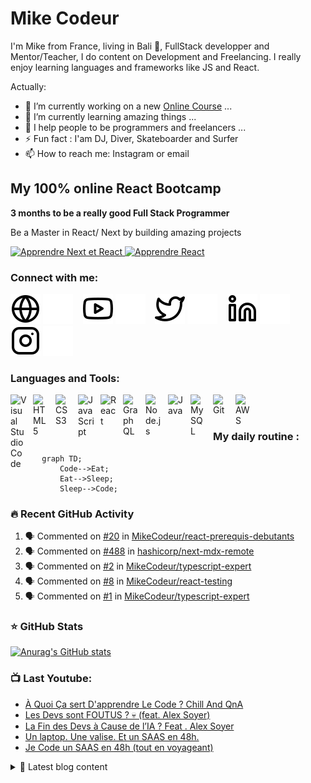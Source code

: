 # Mike Codeur
I'm Mike from France, living in Bali 🌴, FullStack developper and Mentor/Teacher, I do content on Development and Freelancing. I really enjoy learning languages and frameworks like JS and React. 

<!--
**MikeCodeur/MikeCodeur** is a ✨ _special_ ✨ repository because its `README.md` (this file) appears on your GitHub profile.
-->
Actually:

- 🔭 I’m currently working on a new [Online Course][courses] ...
- 🌱 I’m currently learning amazing things ...
- 👯 I help people to be programmers and freelancers ...
- ⚡ Fun fact : I'am DJ, Diver, Skateboarder and Surfer
- 📫 How to reach me: Instagram or email

## My 100% online React Bootcamp

 <strong>
    3 months to be a really good Full Stack Programmer
  </strong>
  <p>
    Be a Master in React/ Next by building amazing projects
  </p>

  <a href="https://go.mikecodeur.com/next-mastery">
    <img 
      alt="Apprendre Next et React"
      src="https://mikecodeur.com/mike/assets/courses/next/naxt-mastery-lp.png"
    />
  </a>
 
  <a href="https://go.mikecodeur.com/next-mastery" >
    <img width="100"
      alt="Apprendre React"
      src="https://mikecodeur.com/mike/assets/mikecodeur-trans.png"
    />
  </a>


### Connect with me:

[![img_contact](./img/globe-light.svg)](https://mikecodeur.com#gh-light-mode-only)
[![img_contact](./img/globe-dark.svg)](https://mikecodeur.com#gh-dark-mode-only)
&nbsp;&nbsp;
[![img_contact](./img/youtube-light.svg)](https://go.mikecodeur.com/youtube#gh-light-mode-only)
[![img_contact](./img/youtube-dark.svg)](https://go.mikecodeur.com/youtube#gh-dark-mode-only)
&nbsp;&nbsp;
[![img_contact](./img/twitter-light.svg)](https://twitter.com/mikecodeur#gh-light-mode-only)
[![img_contact](./img/twitter-dark.svg)](https://twitter.com/mikecodeur#gh-dark-mode-only)
&nbsp;&nbsp;
[![img_contact](./img/linkedin-light.svg)](https://www.linkedin.com/company/mike-codeur/#gh-light-mode-only)
[![img_contact](./img/linkedin-dark.svg)](https://www.linkedin.com/company/mike-codeur/#gh-dark-mode-only)
&nbsp;&nbsp;
[![img_contact](./img/instagram-light.svg)](https://instagram.com/mikecodeur#gh-light-mode-only)
[![img_contact](./img/instagram-dark.svg)](https://instagram.com/mikecodeur#gh-dark-mode-only)

### Languages and Tools:

[<img align="left" alt="Visual Studio Code" width="26px" src="https://cdn.jsdelivr.net/gh/devicons/devicon/icons/vscode/vscode-original.svg" style="padding-right:10px;" />][youtubeplaylist]

[<img align="left" alt="HTML5" width="26px" src="https://cdn.jsdelivr.net/gh/devicons/devicon/icons/html5/html5-original.svg" style="padding-right:10px;" />][youtubeplaylist]
[<img align="left" alt="CSS3" width="26px" src="https://cdn.jsdelivr.net/gh/devicons/devicon/icons/css3/css3-original.svg" style="padding-right:10px;" />][youtubeplaylist]
[<img align="left" alt="JavaScript" width="26px" src="https://cdn.jsdelivr.net/gh/devicons/devicon/icons/javascript/javascript-original.svg" style="padding-right:10px;" />][youtubeplaylist]
[<img align="left" alt="React" width="26px" src="https://cdn.jsdelivr.net/gh/devicons/devicon/icons/react/react-original.svg" style="padding-right:10px;" />][youtubeplaylist]
[<img align="left" alt="GraphQL" width="26px" src="https://cdn.jsdelivr.net/gh/devicons/devicon/icons/graphql/graphql-plain.svg" style="padding-right:10px;" />][youtubeplaylist]
[<img align="left" alt="Node.js" width="26px" src="https://cdn.jsdelivr.net/gh/devicons/devicon/icons/nodejs/nodejs-original.svg" style="padding-right:10px;" />][youtubeplaylist]
[<img align="left" alt="Java" width="26px" src="https://cdn.jsdelivr.net/gh/devicons/devicon/icons/java/java-original.svg" style="padding-right:10px;" />][youtubeplaylist]
[<img align="left" alt="MySQL" width="26px" src="https://cdn.jsdelivr.net/gh/devicons/devicon/icons/mysql/mysql-original.svg" style="padding-right:10px;" />][youtubeplaylist]
[<img align="left" alt="Git" width="26px" src="https://cdn.jsdelivr.net/gh/devicons/devicon/icons/git/git-original.svg" style="padding-right:10px;" />][youtubeplaylist]


[<img align="left" alt="AWS" width="25px" src="https://cdn.jsdelivr.net/gh/devicons/devicon/icons/amazonwebservices/amazonwebservices-original.svg" style="padding-right:11px;" />][youtubeplaylist]


<br />
<br />

### My daily routine :

```mermaid
  graph TD;
      Code-->Eat;
      Eat-->Sleep;
      Sleep-->Code;
```

### 🔥 Recent GitHub Activity
<!--START_SECTION:activity-->
1. 🗣 Commented on [#20](https://github.com/MikeCodeur/react-prerequis-debutants/issues/20#issuecomment-2774508570) in [MikeCodeur/react-prerequis-debutants](https://github.com/MikeCodeur/react-prerequis-debutants)
2. 🗣 Commented on [#488](https://github.com/hashicorp/next-mdx-remote/issues/488#issuecomment-2708027936) in [hashicorp/next-mdx-remote](https://github.com/hashicorp/next-mdx-remote)
3. 🗣 Commented on [#2](https://github.com/MikeCodeur/typescript-expert/issues/2#issuecomment-2224266212) in [MikeCodeur/typescript-expert](https://github.com/MikeCodeur/typescript-expert)
4. 🗣 Commented on [#8](https://github.com/MikeCodeur/react-testing/issues/8#issuecomment-2219232858) in [MikeCodeur/react-testing](https://github.com/MikeCodeur/react-testing)
5. 🗣 Commented on [#1](https://github.com/MikeCodeur/typescript-expert/issues/1#issuecomment-2219188953) in [MikeCodeur/typescript-expert](https://github.com/MikeCodeur/typescript-expert)
<!--END_SECTION:activity-->

### ⭐ GitHub Stats

[![Anurag's GitHub stats](https://github-readme-stats.vercel.app/api?username=MikeCodeur&show_icons=true&hide_border=false&title_color=3B1F94f&icon_color=FFE500&bg_color=09131B&text_color=ffffff&border_color=0c1a25)](https://github.com/anuraghazra/github-readme-stats)

### 📺 Last Youtube:

<!-- YOUTUBE:START -->
- [À Quoi Ça sert D&#39;apprendre Le Code ? Chill And QnA](https://www.youtube.com/watch?v=YJIMYfdlLMY)
- [Les Devs sont FOUTUS ? 💀 &lpar;feat. Alex Soyer&rpar;](https://www.youtube.com/watch?v=0EnYiKbbPrA)
- [La Fin des Devs à Cause de l’IA ? Feat . Alex Soyer](https://www.youtube.com/watch?v=tDle6EXyKrY)
- [Un laptop. Une valise. Et un SAAS en 48h.](https://www.youtube.com/watch?v=nzrygFKZudY)
- [Je Code un SAAS en 48h &lpar;tout en voyageant&rpar;](https://www.youtube.com/watch?v=rrhJ8s9pUTg)
<!-- YOUTUBE:END -->

<details>
  <summary>📒 Latest blog content</summary>

<!-- BLOG-POST-LIST:START -->
- [C’est quoi le Vibe Coding ? &lpar;et le Vibe Clean Code ?&rpar;](https://www.mikecodeur.com/2025/05/08/cest-quoi-le-vibe-coding-et-le-vibe-clean-code/)
- [À Quoi Ça sert D’apprendre Le Code ? Chill And QnA](https://www.mikecodeur.com/2025/05/01/a-quoi-ca-sert-dapprendre-le-code-chill-and-qna/)
- [Chill And QnA + Réponse Drama](https://www.mikecodeur.com/2025/04/22/chill-and-qna-reponse-drama/)
- [FAQ](https://www.mikecodeur.com/2025/04/22/faq/)
- [Les Devs sont FOUTUS ? 💀 &lpar;feat. Alex Soyer&rpar;](https://www.mikecodeur.com/2025/04/19/les-devs-sont-foutus-%f0%9f%92%80-feat-alex-soyer/)
<!-- BLOG-POST-LIST:END -->
</details>

[courses]: https://go.mikecodeur.com/next-mastery
[website]: https://go.mikecodeur.com/blog
[insta]: https://go.mikecodeur.com/instagram
[Youtube]: https://go.mikecodeur.com/youtube
[youtubeplaylist]: https://www.youtube.com/channel/UC7BNBNLwMF8GjgXLDP8PWQw
